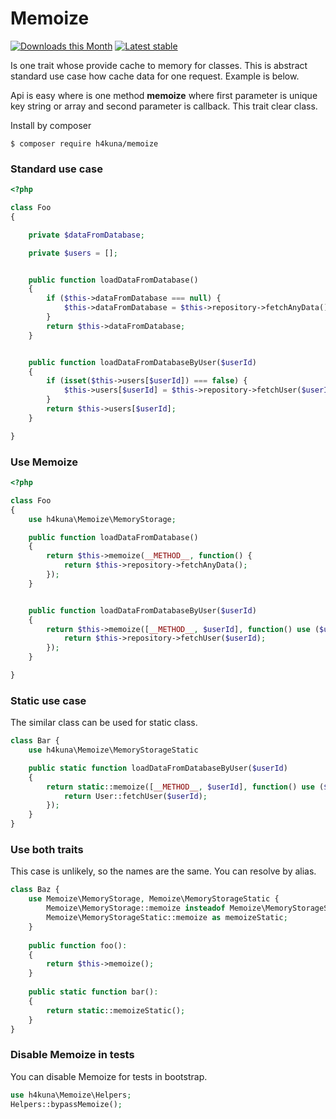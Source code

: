 # Memoize

[![Downloads this Month](https://img.shields.io/packagist/dm/h4kuna/memoize.svg)](https://packagist.org/packages/h4kuna/memoize)
[![Latest stable](https://img.shields.io/packagist/v/h4kuna/memoize.svg)](https://packagist.org/packages/h4kuna/memoize)

Is one trait whose provide cache to memory for classes. This is abstract standard use case how cache data for one request. Example is below.

Api is easy where is one method **memoize** where first parameter is unique key string or array and second parameter is callback. This trait clear class.

Install by composer

```
$ composer require h4kuna/memoize
```

### Standard use case
```php
<?php

class Foo
{

	private $dataFromDatabase;

	private $users = [];


	public function loadDataFromDatabase()
	{
		if ($this->dataFromDatabase === null) {
			$this->dataFromDatabase = $this->repository->fetchAnyData();
		}
		return $this->dataFromDatabase;
	}


	public function loadDataFromDatabaseByUser($userId)
	{
		if (isset($this->users[$userId]) === false) {
			$this->users[$userId] = $this->repository->fetchUser($userId);
		}
		return $this->users[$userId];
	}

}
```

### Use Memoize

```php
<?php

class Foo
{
	use h4kuna\Memoize\MemoryStorage;

	public function loadDataFromDatabase()
	{
		return $this->memoize(__METHOD__, function() {
			return $this->repository->fetchAnyData();
		});
	}


	public function loadDataFromDatabaseByUser($userId)
	{
		return $this->memoize([__METHOD__, $userId], function() use ($userId) {
			return $this->repository->fetchUser($userId);
		});
	}

}

```

### Static use case

The similar class can be used for static class. 

```php
class Bar {
	use h4kuna\Memoize\MemoryStorageStatic

	public static function loadDataFromDatabaseByUser($userId)
	{
		return static::memoize([__METHOD__, $userId], function() use ($userId) {
			return User::fetchUser($userId);
		});
	}
}
```

### Use both traits
This case is unlikely, so the names are the same. You can resolve by alias.

```php
class Baz {
	use Memoize\MemoryStorage, Memoize\MemoryStorageStatic {
		Memoize\MemoryStorage::memoize insteadof Memoize\MemoryStorageStatic;
		Memoize\MemoryStorageStatic::memoize as memoizeStatic;
	}
	
	public function foo(): 
	{
		return $this->memoize();
	}
	
	public static function bar(): 
	{
		return static::memoizeStatic();
	}
}
```

### Disable Memoize in tests

You can disable Memoize for tests in bootstrap. 

```php
use h4kuna\Memoize\Helpers;
Helpers::bypassMemoize();
```
